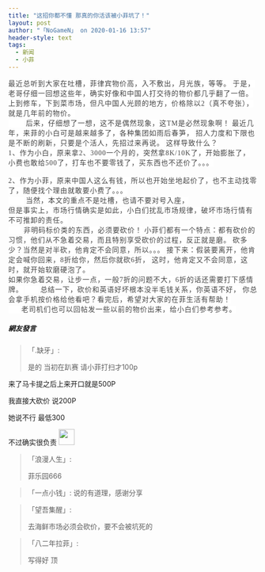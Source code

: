 ```yaml
---
title: "这招你都不懂 那真的你活该被小菲坑了！"
layout: post
author: "「NoGameN」 on 2020-01-16 13:57"
header-style: text
tags:
  - 新闻
  - 小菲
---
```


<span style="color: rgb(68, 68, 68); font-family: 微软雅黑; letter-spacing: 1px; background-color: rgb(255, 255, 255);">最近总听到大家在吐槽，菲律宾物价高，入不敷出，月光族，等等。</span>
<span style="color: rgb(68, 68, 68); font-family: 微软雅黑; letter-spacing: 1px; background-color: rgb(255, 255, 255);">于是，老哥仔细一回想这些年，确实好像和中国人打交待的物价都几乎翻了一倍。</span>
<span style="color: rgb(68, 68, 68); font-family: 微软雅黑; letter-spacing: 1px; background-color: rgb(255, 255, 255);">上到修车，下到菜市场，但凡中国人光顾的地方，价格除以2（真不夸张），就是几年前的物价。</span><br style="overflow-wrap: break-word; color: rgb(68, 68, 68); font-family: 微软雅黑; letter-spacing: 1px; white-space: normal; background-color: rgb(255, 255, 255);"><span style="color: rgb(68, 68, 68); font-family: 微软雅黑; letter-spacing: 1px; background-color: rgb(255, 255, 255);">&nbsp; &nbsp; &nbsp; &nbsp;</span>
<span style="background-color: rgb(255, 255, 255); color: rgb(68, 68, 68); font-family: 微软雅黑; letter-spacing: 1px;">后来，仔细想了一想，这不是偶然现象，这TM是必然现象啊！</span>
<span style="background-color: rgb(255, 255, 255); color: rgb(68, 68, 68); font-family: 微软雅黑; letter-spacing: 1px;">最近几年，来菲的小白可是越来越多了，各种集团如雨后春笋，</span>
<span style="background-color: rgb(255, 255, 255); color: rgb(68, 68, 68); font-family: 微软雅黑; letter-spacing: 1px;">招人力度和下限也是不断的刷新，只要是个活人，先招过来再说。</span>
<span style="color: rgb(68, 68, 68); font-family: 微软雅黑; letter-spacing: 1px; background-color: rgb(255, 255, 255);">这样导致什么？</span>
<br style="overflow-wrap: break-word; color: rgb(68, 68, 68); font-family: 微软雅黑; letter-spacing: 1px; white-space: normal; background-color: rgb(255, 255, 255);"><span style="color: rgb(68, 68, 68); font-family: 微软雅黑; letter-spacing: 1px; background-color: rgb(255, 255, 255);">1、作为小白，原来拿2、3000一个月的，突然拿8K/10K了，开始膨胀了，小费也敢给500了，打车也不要零钱了，买东西也不还价了。。。</span><br style="overflow-wrap: break-word; color: rgb(68, 68, 68); font-family: 微软雅黑; letter-spacing: 1px; white-space: normal; background-color: rgb(255, 255, 255);"><span style="color: rgb(68, 68, 68); font-family: 微软雅黑; letter-spacing: 1px; background-color: rgb(255, 255, 255);"><br></span>
<span style="color: rgb(68, 68, 68); font-family: 微软雅黑; letter-spacing: 1px; background-color: rgb(255, 255, 255);">2、作为小菲，原来中国人这么有钱，所以也开始坐地起价了，也不主动找零了，随便找个理由就敢要小费了。。。</span><br style="overflow-wrap: break-word; color: rgb(68, 68, 68); font-family: 微软雅黑; letter-spacing: 1px; white-space: normal; background-color: rgb(255, 255, 255);"><span style="color: rgb(68, 68, 68); font-family: 微软雅黑; letter-spacing: 1px; background-color: rgb(255, 255, 255);">&nbsp; &nbsp;&nbsp; &nbsp;&nbsp;</span>
<span style="color: rgb(68, 68, 68); font-family: 微软雅黑; letter-spacing: 1px; background-color: rgb(255, 255, 255);">当然，本文的重点不是吐槽，也请不要对号入座，</span>
<span style="color: rgb(68, 68, 68); font-family: 微软雅黑; letter-spacing: 1px; background-color: rgb(255, 255, 255);"><br></span>
<span style="color: rgb(68, 68, 68); font-family: 微软雅黑; letter-spacing: 1px; background-color: rgb(255, 255, 255);">但是事实上，市场行情确实是如此，小白们扰乱市场规律，破坏市场行情有不可推卸的责任。</span><br style="overflow-wrap: break-word; color: rgb(68, 68, 68); font-family: 微软雅黑; letter-spacing: 1px; white-space: normal; background-color: rgb(255, 255, 255);"><span style="color: rgb(68, 68, 68); font-family: 微软雅黑; letter-spacing: 1px; background-color: rgb(255, 255, 255);">&nbsp; &nbsp;&nbsp; &nbsp;</span>
<span style="color: rgb(68, 68, 68); font-family: 微软雅黑; letter-spacing: 1px; background-color: rgb(255, 255, 255);">非明码标价类的东西，必须要砍价！</span>
<span style="color: rgb(68, 68, 68); font-family: 微软雅黑; letter-spacing: 1px; background-color: rgb(255, 255, 255);">小菲们都有一个特点：都有砍价的习惯，他们从不急着交易，而且特别享受砍价的过程，</span><span style="background-color: rgb(255, 255, 255); color: rgb(68, 68, 68); font-family: 微软雅黑; letter-spacing: 1px;">反正就是磨。</span>
<span style="background-color: rgb(255, 255, 255); color: rgb(68, 68, 68); font-family: 微软雅黑; letter-spacing: 1px;">砍多少？当然是对半砍，他肯定不会同意，所以。。。</span>
<span style="background-color: rgb(255, 255, 255); color: rgb(68, 68, 68); font-family: 微软雅黑; letter-spacing: 1px;">接下来：假装要离开，他肯定会喊你回来，8折给你，然后你就砍6折，</span>
<span style="background-color: rgb(255, 255, 255); color: rgb(68, 68, 68); font-family: 微软雅黑; letter-spacing: 1px;">这时，他肯定又不会同意，这时，就开始软磨硬泡了。</span>
<span style="background-color: rgb(255, 255, 255); color: rgb(68, 68, 68); font-family: 微软雅黑; letter-spacing: 1px;"><br></span>
<span style="background-color: rgb(255, 255, 255); color: rgb(68, 68, 68); font-family: 微软雅黑; letter-spacing: 1px;">如果你急着交易，让步一点，一般7折的问题不大，6折的话还需要打下感情牌。</span>
<span style="color: rgb(68, 68, 68); font-family: 微软雅黑; letter-spacing: 1px; background-color: rgb(255, 255, 255);">&nbsp; &nbsp;&nbsp; &nbsp;</span>
<span style="color: rgb(68, 68, 68); font-family: 微软雅黑; letter-spacing: 1px; background-color: rgb(255, 255, 255);">总结一下，砍价和英语好坏根本没半毛钱关系，你英语不好，</span>
<span style="color: rgb(68, 68, 68); font-family: 微软雅黑; letter-spacing: 1px; background-color: rgb(255, 255, 255);">你总会拿手机按价格给他看吧？看完后，希望对大家的在菲生活有帮助！</span><br style="overflow-wrap: break-word; color: rgb(68, 68, 68); font-family: 微软雅黑; letter-spacing: 1px; white-space: normal; background-color: rgb(255, 255, 255);"><span style="color: rgb(68, 68, 68); font-family: 微软雅黑; letter-spacing: 1px; background-color: rgb(255, 255, 255);">&nbsp; &nbsp;&nbsp;&nbsp;</span>
<span style="color: rgb(68, 68, 68); font-family: 微软雅黑; letter-spacing: 1px; background-color: rgb(255, 255, 255);">老司机们也可以回帖发一些以前的物价出来，给小白们参考参考。</span><input type="hidden" value="菲乐园提供">

##### 網友發言 
> 「.缺牙」:
> <p>是的 当初在趴赛 请小菲打扫才100p</p>
<p>来了马卡提之后上来开口就是500P</p>
<p>我直接大砍价 说200P</p>
<p>她说不行 最低300</p>
<p>不过确实很负责&nbsp;<img src="https://images.feileyuan.com/images/ueditor/dialogs/emotion/images/default/df_011.gif" width="32" height="32"></p>

> 「浪漫人生」:
> <p>菲乐园666</p>

> 「一点小钱」:
> 说的有道理，感谢分享

> 「望吾集醒」:
> <p>去海鲜市场必须会砍价，要不会被坑死的</p>

> 「八二年拉菲」:
> <p>写得好 顶</p>


